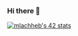### Hi there 👋
<a href="https://github.com/oakoudad/badge42"><img src="https://badge.mediaplus.ma/darkblue/mlachheb" alt="mlachheb's 42 stats" /></a>

<!--
**mohamedamine456/mohamedamine456** is a ✨ _special_ ✨ repository because its `README.md` (this file) appears on your GitHub profile.

Here are some ideas to get you started:

- 🔭 I’m currently working on ...
- 🌱 I’m currently learning ...
- 👯 I’m looking to collaborate on ...
- 🤔 I’m looking for help with ...
- 💬 Ask me about ...
- 📫 How to reach me: ...
- 😄 Pronouns: ...
- ⚡ Fun fact: ...
-->
